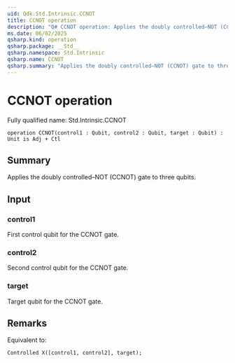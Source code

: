 ```yaml
---
uid: Qdk.Std.Intrinsic.CCNOT
title: CCNOT operation
description: "Q# CCNOT operation: Applies the doubly controlled–NOT (CCNOT) gate to three qubits."
ms.date: 06/02/2025
qsharp.kind: operation
qsharp.package: __Std__
qsharp.namespace: Std.Intrinsic
qsharp.name: CCNOT
qsharp.summary: "Applies the doubly controlled–NOT (CCNOT) gate to three qubits."
---
```


# CCNOT operation

Fully qualified name: Std.Intrinsic.CCNOT

```qsharp
operation CCNOT(control1 : Qubit, control2 : Qubit, target : Qubit) : Unit is Adj + Ctl
```

## Summary
Applies the doubly controlled–NOT (CCNOT) gate to three qubits.

## Input
### control1
First control qubit for the CCNOT gate.
### control2
Second control qubit for the CCNOT gate.
### target
Target qubit for the CCNOT gate.

## Remarks
Equivalent to:
```qsharp
Controlled X([control1, control2], target);
```
